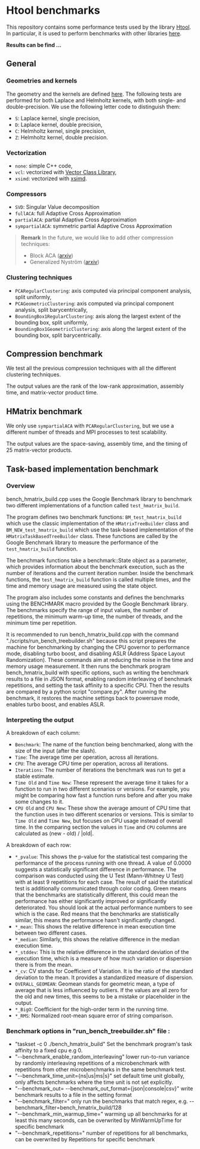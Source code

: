# Htool benchmarks

This repository contains some performance tests used by the library [Htool](https://htool-documentation.readthedocs.io/en/latest/). In particular, it is used to perform benchmarks with other libraries [here](https://github.com/PierreMarchand20/HMatrix_Benchmarks).

**Results can be find ...**

## General

### Geometries and kernels

The geometry and the kernels are defined [here](https://github.com/PierreMarchand20/HMatrix_Benchmarks#general-instructions). The following tests are performed for both Laplace and Helmholtz kernels, with both single- and double-precision. We use the following letter code to distinguish them:

- `S`: Laplace kernel, single precision,
- `D`: Laplace kernel, double precision,
- `C`: Helmholtz kernel, single precision,
- `Z`: Helmholtz kernel, double precision.

### Vectorization

- `none`: simple C++ code,
- `vcl`: vectorized with [Vector Class Library](https://github.com/vectorclass/version2),
- `xsimd`: vectorized with [xsimd](https://github.com/xtensor-stack/xsimd).

### Compressors

- `SVD`: Singular Value decomposition
- `fullACA`: full Adaptive Cross Approximation
- `partialACA`: partial Adaptive Cross Approximation
- `sympartialACA`: symmetric partial Adaptive Cross Approximation

> **Remark**
> In the future, we would like to add other compression techniques:
> 
> - Block ACA ([arxiv](https://arxiv.org/abs/1901.06101))
> - Generalized Nyström ([arxiv](https://arxiv.org/abs/2009.11392))


### Clustering techniques

- `PCARegularClustering`: axis computed via principal component analysis, split uniformly,
- `PCAGeometricClustering`: axis computed via principal component analysis, split barycentrically,
- `BoundingBox1RegularClustering`: axis along the largest extent of the bounding box, split uniformly,
- `BoundingBox1GeometricClustering`: axis along the largest extent of the bounding box, split barycentrically.

## Compression benchmark

We test all the previous compression techniques with all the different clustering techniques.

The output values are the rank of the low-rank approximation, assembly time, and matrix-vector product time.

## HMatrix benchmark

We only use `sympartialACA` with `PCARegularClustering`, but we use a different number of threads and MPI processes to test scalability.

The output values are the space-saving, assembly time, and the timing of 25 matrix-vector products.

## Task-based implementation benchmark
### Overview
bench_hmatrix_build.cpp uses the Google Benchmark library to benchmark two different implementations of a function called `test_hmatrix_build`.

The program defines two benchmark functions: `BM_test_hmatrix_build` which use the classic implementation of the `HMatrixTreeBuilder` class and `BM_NEW_test_hmatrix_build` which use the task-based implementation of the `HMatrixTaskBasedTreeBuilder` class. These functions are called by the Google Benchmark library to measure the performance of the `test_hmatrix_build` function.

The benchmark functions take a benchmark::State object as a parameter, which provides information about the benchmark execution, such as the number of iterations and the current iteration number. Inside the benchmark functions, the `test_hmatrix_build` function is called multiple times, and the time and memory usage are measured using the state object.

The program also includes some constants and defines the benchmarks using the BENCHMARK macro provided by the Google Benchmark library. The benchmarks specify the range of input values, the number of repetitions, the minimum warm-up time, the number of threads, and the minimum time per repetition.

It is recommended to run bench_hmatrix_build.cpp with the command "./scripts/run_bench_treebuilder.sh" because this script prepares the machine for benchmarking by changing the CPU governor to performance mode, disabling turbo boost, and disabling ASLR (Address Space Layout Randomization). These commands aim at reducing the noise in the time and memory usage measurement. It then runs the benchmark program bench_hmatrix_build with specific options, such as writing the benchmark results to a file in JSON format, enabling random interleaving of benchmark repetitions, and setting the task affinity to a specific CPU. Then the results are compared by a python script "compare.py". After running the benchmark, it restores the machine settings back to powersave mode, enables turbo boost, and enables ASLR. 

### Interpreting the output 
A breakdown of each column:
- `Benchmark`: The name of the function being benchmarked, along with the size of the input (after the slash).
- `Time`: The average time per operation, across all iterations.
- `CPU`: The average CPU time per operation, across all iterations.
- `Iterations`: The number of iterations the benchmark was run to get a stable estimate.
- `Time Old` and `Time New`: These represent the average time it takes for a function to run in two different scenarios or versions. For example, you might be comparing how fast a function runs before and after you make some changes to it.
- `CPU Old` and `CPU New`: These show the average amount of CPU time that the function uses in two different scenarios or versions. This is similar to `Time Old` and `Time New`, but focuses on CPU usage instead of overall time.
In the comparing section the values in `Time` and `CPU` columns are calculated as (new - old) / |old|.

A breakdown of each row:
- `*_pvalue`: This shows the p-value for the statistical test comparing the performance of the process running with one thread. A value of 0.0000 suggests a statistically significant difference in performance. The comparison was conducted using the U Test (Mann-Whitney U Test) with at least 9 repetitions for each case. The result of said the statistical test is additionally communicated through color coding. Green means that the benchmarks are statistically different, this could mean the performance has either significantly improved or significantly deteriorated. You should look at the actual performance numbers to see which is the case. Red means that the benchmarks are statistically similar, this means the performance hasn't significantly changed.
- `*_mean`: This shows the relative difference in mean execution time between two different cases. 
- `*_median`: Similarly, this shows the relative difference in the median execution time. 
- `*_stddev`: This is the relative difference in the standard deviation of the execution time, which is a measure of how much variation or dispersion there is from the mean. 
- `*_cv`: CV stands for Coefficient of Variation. It is the ratio of the standard deviation to the mean. It provides a standardized measure of dispersion. 
- `OVERALL_GEOMEAN`: Geomean stands for geometric mean, a type of average that is less influenced by outliers. If the values are all zero for the old and new times, this seems to be a mistake or placeholder in the output.
- `*_BigO`: Coefficient for the high-order term in the running time.
- `*_RMS`: Normalized root-mean square error of string comparison.

### Benchmark options in "run_bench_treebuilder.sh" file : 
- "taskset -c 0 ./bench_hmatrix_build" Set the benchmark program's task affinity to a fixed cpu e.g 0.
- "--benchmark_enable_random_interleaving" lower run-to-run variance by randomly interleaving repetitions of a microbenchmark with repetitions from other microbenchmarks in the same benchmark test.
- "--benchmark_time_unit={ns|us|ms|s}" set default time unit globally, only affects benchmarks where the time unit is not set explicitly.
- "--benchmark_out=<filename> --benchmark_out_format={json|console|csv}" write benchmark results to a file in the setting format
- "--benchmark_filter=<regex>" only run the benchmarks that match regex, e.g. --benchmark_filter=bench_hmatrix_build/128 
- "--benchmark_min_warmup_time=<seconds>"  warming up all benchmarks for at least this many seconds, can be overwrited by MinWarmUpTime for specific benchmark
- "--benchmark_repetitions=<number>" number of repetitions for all benchmarks, can be overwrited by Repetitions for specific benchmark


